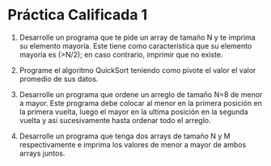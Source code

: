# Práctica Calificada 1

1. Desarrolle un programa que te pide un array de tamaño N y te imprima su elemento mayoría. Este tiene como característica que su elemento mayoría es (>N/2); en caso contrario, imprimir que no existe.

2. Programe el algoritmo QuickSort teniendo como pivote el valor el valor promedio de sus datos.

3. Desarrolle un programa que ordene un arreglo de tamaño N=8 de menor a mayor. Este programa debe colocar al menor en la primera posición en la primera vuelta, luego el mayor en la ultima posición en la segunda vuelta y asi sucesivamente hasta ordenar todo el arreglo.

4. Desarrolle un programa que tenga dos arrays de tamaño N y M respectivamente e imprima los valores de menor a mayor de ambos arrays juntos. 
